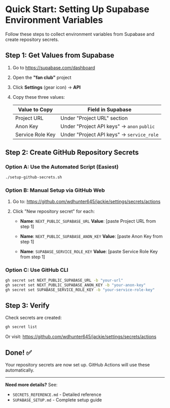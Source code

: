 # Quick Start: Setting Up Supabase Environment Variables

Follow these steps to collect environment variables from Supabase and create repository secrets.

## Step 1: Get Values from Supabase

1. Go to https://supabase.com/dashboard
2. Open the **"fan club"** project
3. Click **Settings** (gear icon) → **API**
4. Copy these three values:

   | Value to Copy | Field in Supabase |
   |---------------|-------------------|
   | Project URL | Under "Project URL" section |
   | Anon Key | Under "Project API keys" → `anon` `public` |
   | Service Role Key | Under "Project API keys" → `service_role` |

## Step 2: Create GitHub Repository Secrets

### Option A: Use the Automated Script (Easiest)

```bash
./setup-github-secrets.sh
```

### Option B: Manual Setup via GitHub Web

1. Go to: https://github.com/wdhunter645/jackie/settings/secrets/actions
2. Click "New repository secret" for each:
   
   - **Name**: `NEXT_PUBLIC_SUPABASE_URL`
     **Value**: [paste Project URL from step 1]
   
   - **Name**: `NEXT_PUBLIC_SUPABASE_ANON_KEY`
     **Value**: [paste Anon Key from step 1]
   
   - **Name**: `SUPABASE_SERVICE_ROLE_KEY`
     **Value**: [paste Service Role Key from step 1]

### Option C: Use GitHub CLI

```bash
gh secret set NEXT_PUBLIC_SUPABASE_URL -b "your-url"
gh secret set NEXT_PUBLIC_SUPABASE_ANON_KEY -b "your-anon-key"
gh secret set SUPABASE_SERVICE_ROLE_KEY -b "your-service-role-key"
```

## Step 3: Verify

Check secrets are created:
```bash
gh secret list
```

Or visit: https://github.com/wdhunter645/jackie/settings/secrets/actions

## Done! ✅

Your repository secrets are now set up. GitHub Actions will use these automatically.

---

**Need more details?** See:
- `SECRETS_REFERENCE.md` - Detailed reference
- `SUPABASE_SETUP.md` - Complete setup guide
